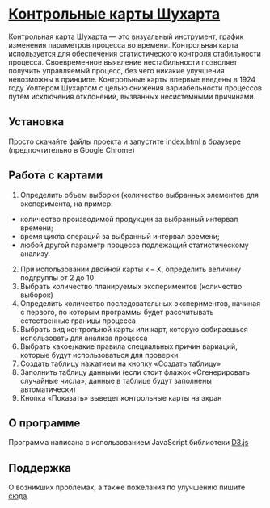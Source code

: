 # [Контрольные карты Шухарта](https://blackgrizzly.github.io/control-charts/)
Контрольная карта Шухарта — это визуальный инструмент, график изменения параметров процесса во времени. Контрольная карта используется для обеспечения статистического контроля стабильности процесса. Своевременное выявление нестабильности позволяет получить управляемый процесс, без чего никакие улучшения невозможны в принципе. Контрольные карты впервые введены в 1924 году Уолтером Шухартом с целью снижения вариабельности процессов путём исключения отклонений, вызванных несистемными причинами.

## Установка
Просто скачайте файлы проекта и запустите [index.html](https://blackgrizzly.github.io/control-charts/) в браузере (предпочтительно в Google Chrome)

## Работа с картами
1. Определить объем выборки (количество выбранных элементов для эксперимента, на пример:
+ количество производимой продукции за выбранный интервал времени;
+ время цикла операций за выбранный интервал времени;
+ любой другой параметр процесса подлежащий статистическому анализу.
2. При использовании двойной карты х – Х, определить величину подгруппы от 2 до 10
3. Выбрать количество планируемых экспериментов (количество выборок)
4. Определить количество последовательных экспериментов, начиная с первого, по которым программы будет рассчитывать естественные границы процесса
5. Выбрать вид контрольной карты или карт, которую собираешься использовать для анализа процесса
6. Выбрать какое/какие правила специальных причин вариаций, которые будут использоваться для проверки
7. Создать таблицу нажатием на кнопку «Создать таблицу»
8. Заполнить таблицу данными (если стоит флажок «Сгенерировать случайные числа», данные в таблице будут заполнены автоматически)
9. Кнопка «Показать» выведет контрольные карты на экран

## О программе
Программа написана с использованием JavaScript библиотеки [D3.js](https://github.com/d3/d3)

## Поддержка
О возникших проблемах, а также пожелания по улучшению пишите [сюда](https://github.com/BlackGrizzly/control-charts/issues). 
